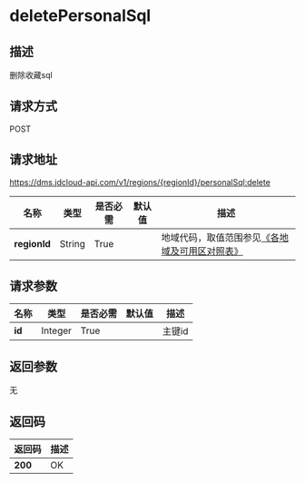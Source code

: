 # deletePersonalSql


## 描述
删除收藏sql

## 请求方式
POST

## 请求地址
https://dms.jdcloud-api.com/v1/regions/{regionId}/personalSql:delete

|名称|类型|是否必需|默认值|描述|
|---|---|---|---|---|
|**regionId**|String|True| |地域代码，取值范围参见[《各地域及可用区对照表》](../Enum-Definitions/Regions-AZ.md)|

## 请求参数
|名称|类型|是否必需|默认值|描述|
|---|---|---|---|---|
|**id**|Integer|True| |主键id|


## 返回参数
无


## 返回码
|返回码|描述|
|---|---|
|**200**|OK|
